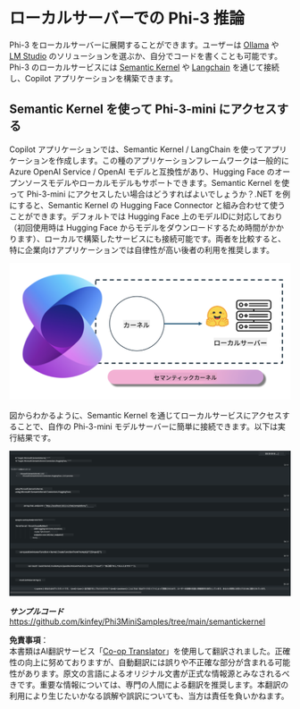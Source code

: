 <!--
CO_OP_TRANSLATOR_METADATA:
{
  "original_hash": "bcf5dd7031db0031abdb9dd0c05ba118",
  "translation_date": "2025-07-16T20:55:55+00:00",
  "source_file": "md/01.Introduction/03/Local_Server_Inference.md",
  "language_code": "ja"
}
-->
# **ローカルサーバーでの Phi-3 推論**

Phi-3 をローカルサーバーに展開することができます。ユーザーは [Ollama](https://ollama.com) や [LM Studio](https://llamaedge.com) のソリューションを選ぶか、自分でコードを書くことも可能です。Phi-3 のローカルサービスには [Semantic Kernel](https://github.com/microsoft/semantic-kernel?WT.mc_id=aiml-138114-kinfeylo) や [Langchain](https://www.langchain.com/) を通じて接続し、Copilot アプリケーションを構築できます。


## **Semantic Kernel を使って Phi-3-mini にアクセスする**

Copilot アプリケーションでは、Semantic Kernel / LangChain を使ってアプリケーションを作成します。この種のアプリケーションフレームワークは一般的に Azure OpenAI Service / OpenAI モデルと互換性があり、Hugging Face のオープンソースモデルやローカルモデルもサポートできます。Semantic Kernel を使って Phi-3-mini にアクセスしたい場合はどうすればよいでしょうか？.NET を例にすると、Semantic Kernel の Hugging Face Connector と組み合わせて使うことができます。デフォルトでは Hugging Face 上のモデルIDに対応しており（初回使用時は Hugging Face からモデルをダウンロードするため時間がかかります）、ローカルで構築したサービスにも接続可能です。両者を比較すると、特に企業向けアプリケーションでは自律性が高い後者の利用を推奨します。

![sk](../../../../../translated_images/sk.d03785c25edc6d445a2e9ae037979e544e0b0c482f43c7617b0324e717b9af62.ja.png)


図からわかるように、Semantic Kernel を通じてローカルサービスにアクセスすることで、自作の Phi-3-mini モデルサーバーに簡単に接続できます。以下は実行結果です。


![skrun](../../../../../translated_images/skrun.5aafc1e7197dca2020eefcaeaaee184d29bb0cf1c37b00fd9c79acc23a6dc8d2.ja.png)

***サンプルコード*** https://github.com/kinfey/Phi3MiniSamples/tree/main/semantickernel

**免責事項**：  
本書類はAI翻訳サービス「[Co-op Translator](https://github.com/Azure/co-op-translator)」を使用して翻訳されました。正確性の向上に努めておりますが、自動翻訳には誤りや不正確な部分が含まれる可能性があります。原文の言語によるオリジナル文書が正式な情報源とみなされるべきです。重要な情報については、専門の人間による翻訳を推奨します。本翻訳の利用により生じたいかなる誤解や誤訳についても、当方は責任を負いかねます。